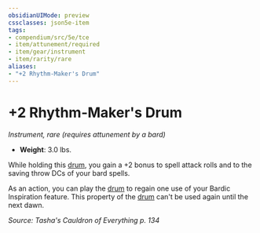 ```yaml
---
obsidianUIMode: preview
cssclasses: json5e-item
tags:
- compendium/src/5e/tce
- item/attunement/required
- item/gear/instrument
- item/rarity/rare
aliases: 
- "+2 Rhythm-Maker's Drum"
---
```

# +2 Rhythm-Maker's Drum
*Instrument, rare (requires attunement by a bard)*  

- **Weight**: 3.0 lbs.

While holding this [drum](/Systems/5e/items/drum.md), you gain a +2 bonus to spell attack rolls and to the saving throw DCs of your bard spells.

As an action, you can play the [drum](/Systems/5e/items/drum.md) to regain one use of your Bardic Inspiration feature. This property of the [drum](/Systems/5e/items/drum.md) can't be used again until the next dawn.

*Source: Tasha's Cauldron of Everything p. 134*